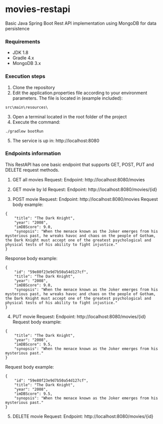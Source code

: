 # movies-restapi
Basic Java Spring Boot Rest API implementation using MongoDB for data persistence

### Requirements
* JDK 1.8
* Gradle 4.x
* MongoDB 3.x

### Execution steps
1) Clone the repository
2) Edit the application.properties file according to your environment parameters. The file is located in (example included):
```
src\main\resources\
```
3) Open a terminal located in the root folder of the project
4) Execute the command:
```
./gradlew bootRun
```
5) The service is up in: http://localhost:8080

### Endpoints information
This RestAPI has one basic endpoint that supports GET, POST, PUT and DELETE request methods.

1) GET all movies Request:
Endpoint: http://localhost:8080/movies

2) GET movie by Id Request:
Endpoint: http://localhost:8080/movies/{id}

3) POST movie Request:
Endpoint: http://localhost:8080/movies
Request body example:
```
{
	"title": "The Dark Knight",
	"year": "2008",
	"imDBScore": 9.0,
	"synopsis": "When the menace known as the Joker emerges from his mysterious past, he wreaks havoc and chaos on the people of Gotham, the Dark Knight must accept one of the greatest psychological and physical tests of his ability to fight injustice."
}
```
Response body example:
```
{
	"id": "59e80f23e9d7b50a54d127cf",
	"title": "The Dark Knight",
	"year": "2008",
	"imDBScore": 9.0,
	"synopsis": "When the menace known as the Joker emerges from his mysterious past, he wreaks havoc and chaos on the people of Gotham, the Dark Knight must accept one of the greatest psychological and physical tests of his ability to fight injustice."
}
```

4) PUT movie Request:
Endpoint: http://localhost:8080/movies/{id}
Request body example:
```
{
	"title": "The Dark Knight",
	"year": "2008",
	"imDBScore": 9.5,
	"synopsis": "When the menace known as the Joker emerges from his mysterious past."
}
```
Request body example:
```
{
	"id": "59e80f23e9d7b50a54d127cf",
	"title": "The Dark Knight",
	"year": "2008",
	"imDBScore": 9.5,
	"synopsis": "When the menace known as the Joker emerges from his mysterious past."
}
```

5) DELETE movie Request:
Endpoint: http://localhost:8080/movies/{id}
